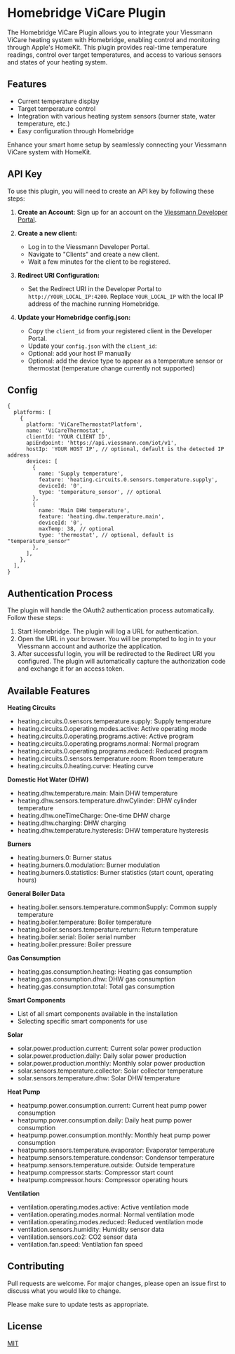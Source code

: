 # Homebridge ViCare Plugin

The Homebridge ViCare Plugin allows you to integrate your Viessmann ViCare heating system with Homebridge, enabling control and monitoring through Apple's HomeKit. This plugin provides real-time temperature readings, control over target temperatures, and access to various sensors and states of your heating system.

## Features

- Current temperature display
- Target temperature control
- Integration with various heating system sensors (burner state, water temperature, etc.)
- Easy configuration through Homebridge

Enhance your smart home setup by seamlessly connecting your Viessmann ViCare system with HomeKit.

## API Key

To use this plugin, you will need to create an API key by following these steps:

1. **Create an Account**: Sign up for an account on the [Viessmann Developer Portal](https://app.developer.viessmann.com/).

2. **Create a new client:**

   - Log in to the Viessmann Developer Portal.
   - Navigate to "Clients" and create a new client.
   - Wait a few minutes for the client to be registered.

3. **Redirect URI Configuration:**

   - Set the Redirect URI in the Developer Portal to `http://YOUR_LOCAL_IP:4200`. Replace `YOUR_LOCAL_IP` with the local IP address of the machine running Homebridge.

4. **Update your Homebridge config.json:**
   - Copy the `client_id` from your registered client in the Developer Portal.
   - Update your `config.json` with the `client_id`:
   - Optional: add your host IP manually
   - Optional: add the device type to appear as a temperature sensor or thermostat (temperature change currently not supported)

## Config

```json5
{
  platforms: [
    {
      platform: 'ViCareThermostatPlatform',
      name: 'ViCareThermostat',
      clientId: 'YOUR CLIENT ID',
      apiEndpoint: 'https://api.viessmann.com/iot/v1',
      hostIp: 'YOUR HOST IP', // optional, default is the detected IP address
      devices: [
        {
          name: 'Supply temperature',
          feature: 'heating.circuits.0.sensors.temperature.supply',
          deviceId: '0',
          type: 'temperature_sensor', // optional
        },
        {
          name: 'Main DHW temperature',
          feature: 'heating.dhw.temperature.main',
          deviceId: '0',
          maxTemp: 38, // optional
          type: 'thermostat', // optional, default is "temperature_sensor"
        },
      ],
    },
  ],
}
```

## Authentication Process

The plugin will handle the OAuth2 authentication process automatically. Follow these steps:

1. Start Homebridge. The plugin will log a URL for authentication.
2. Open the URL in your browser. You will be prompted to log in to your Viessmann account and authorize the application.
3. After successful login, you will be redirected to the Redirect URI you configured. The plugin will automatically capture the authorization code and exchange it for an access token.

## Available Features

**Heating Circuits**

- heating.circuits.0.sensors.temperature.supply: Supply temperature
- heating.circuits.0.operating.modes.active: Active operating mode
- heating.circuits.0.operating.programs.active: Active program
- heating.circuits.0.operating.programs.normal: Normal program
- heating.circuits.0.operating.programs.reduced: Reduced program
- heating.circuits.0.sensors.temperature.room: Room temperature
- heating.circuits.0.heating.curve: Heating curve

**Domestic Hot Water (DHW)**

- heating.dhw.temperature.main: Main DHW temperature
- heating.dhw.sensors.temperature.dhwCylinder: DHW cylinder temperature
- heating.dhw.oneTimeCharge: One-time DHW charge
- heating.dhw.charging: DHW charging
- heating.dhw.temperature.hysteresis: DHW temperature hysteresis

**Burners**

- heating.burners.0: Burner status
- heating.burners.0.modulation: Burner modulation
- heating.burners.0.statistics: Burner statistics (start count, operating hours)

**General Boiler Data**

- heating.boiler.sensors.temperature.commonSupply: Common supply temperature
- heating.boiler.temperature: Boiler temperature
- heating.boiler.sensors.temperature.return: Return temperature
- heating.boiler.serial: Boiler serial number
- heating.boiler.pressure: Boiler pressure

**Gas Consumption**

- heating.gas.consumption.heating: Heating gas consumption
- heating.gas.consumption.dhw: DHW gas consumption
- heating.gas.consumption.total: Total gas consumption

**Smart Components**

- List of all smart components available in the installation
- Selecting specific smart components for use

**Solar**

- solar.power.production.current: Current solar power production
- solar.power.production.daily: Daily solar power production
- solar.power.production.monthly: Monthly solar power production
- solar.sensors.temperature.collector: Solar collector temperature
- solar.sensors.temperature.dhw: Solar DHW temperature

**Heat Pump**

- heatpump.power.consumption.current: Current heat pump power consumption
- heatpump.power.consumption.daily: Daily heat pump power consumption
- heatpump.power.consumption.monthly: Monthly heat pump power consumption
- heatpump.sensors.temperature.evaporator: Evaporator temperature
- heatpump.sensors.temperature.condensor: Condensor temperature
- heatpump.sensors.temperature.outside: Outside temperature
- heatpump.compressor.starts: Compressor start count
- heatpump.compressor.hours: Compressor operating hours

**Ventilation**

- ventilation.operating.modes.active: Active ventilation mode
- ventilation.operating.modes.normal: Normal ventilation mode
- ventilation.operating.modes.reduced: Reduced ventilation mode
- ventilation.sensors.humidity: Humidity sensor data
- ventilation.sensors.co2: CO2 sensor data
- ventilation.fan.speed: Ventilation fan speed

## Contributing

Pull requests are welcome. For major changes, please open an issue first to discuss what you would like to change.

Please make sure to update tests as appropriate.

## License

[MIT](https://choosealicense.com/licenses/mit/)
